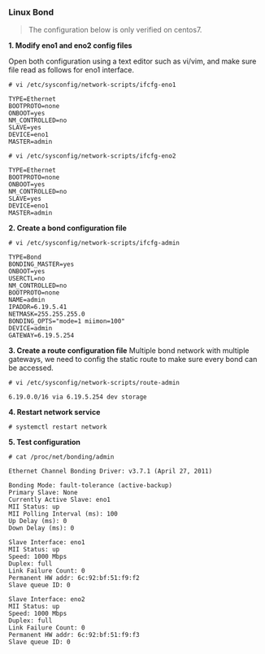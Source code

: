 ### Linux Bond

>The configuration below is only verified on centos7.

**1. Modify eno1 and eno2 config files**

Open both configuration using a text editor such as vi/vim, and make sure file read as follows for eno1 interface.

`# vi /etc/sysconfig/network-scripts/ifcfg-eno1`

```
TYPE=Ethernet
BOOTPROTO=none
ONBOOT=yes
NM_CONTROLLED=no
SLAVE=yes
DEVICE=eno1
MASTER=admin
```

`# vi /etc/sysconfig/network-scripts/ifcfg-eno2`

```
TYPE=Ethernet
BOOTPROTO=none
ONBOOT=yes
NM_CONTROLLED=no
SLAVE=yes
DEVICE=eno1
MASTER=admin
```

**2. Create a bond configuration file**

`# vi /etc/sysconfig/network-scripts/ifcfg-admin`

```
TYPE=Bond
BONDING_MASTER=yes
ONBOOT=yes
USERCTL=no
NM_CONTROLLED=no
BOOTPROTO=none
NAME=admin
IPADDR=6.19.5.41
NETMASK=255.255.255.0
BONDING_OPTS="mode=1 miimon=100"
DEVICE=admin
GATEWAY=6.19.5.254
```

**3. Create a route configuration file**
Multiple bond network with multiple gateways, we need to config the static route to make sure every bond can be accessed.

`# vi /etc/sysconfig/network-scripts/route-admin`

```
6.19.0.0/16 via 6.19.5.254 dev storage
```


**4. Restart network service**

`# systemctl restart network`

**5. Test configuration**

`# cat /proc/net/bonding/admin`
```
Ethernet Channel Bonding Driver: v3.7.1 (April 27, 2011)

Bonding Mode: fault-tolerance (active-backup)
Primary Slave: None
Currently Active Slave: eno1
MII Status: up
MII Polling Interval (ms): 100
Up Delay (ms): 0
Down Delay (ms): 0

Slave Interface: eno1
MII Status: up
Speed: 1000 Mbps
Duplex: full
Link Failure Count: 0
Permanent HW addr: 6c:92:bf:51:f9:f2
Slave queue ID: 0

Slave Interface: eno2
MII Status: up
Speed: 1000 Mbps
Duplex: full
Link Failure Count: 0
Permanent HW addr: 6c:92:bf:51:f9:f3
Slave queue ID: 0
```
